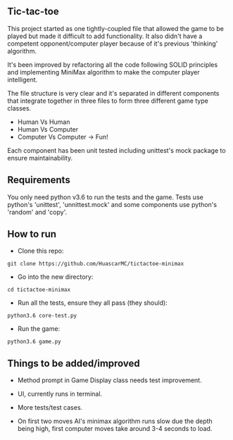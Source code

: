 ## Tic-tac-toe

This project started as one tightly-coupled file that allowed the game to be played but made it difficult to add functionality. It also didn't have a competent opponent/computer player because of it's previous 'thinking' algorithm.

It's been improved by refactoring all the code following SOLID principles and implementing MiniMax algorithm to make the computer player intelligent.

The file structure is very clear and it's separated in different components that integrate together in three files to form three different game type classes.

- Human Vs Human
- Human Vs Computer
- Computer Vs Computer -> Fun!

Each component has been unit tested including unittest's mock package to ensure maintainability.

## Requirements

You only need python v3.6 to run the tests and the game. Tests use python's 'unittest', 'unnittest.mock' and some components use python's 'random' and 'copy'.

## How to run

- Clone this repo:
```
git clone https://github.com/HuascarMC/tictactoe-minimax
```
- Go into the new directory:
```
cd tictactoe-minimax
```
- Run all the tests, ensure they all pass (they should):
```
python3.6 core-test.py
```
- Run the game:
```
python3.6 game.py
```

## Things to be added/improved

- Method prompt in Game Display class needs test improvement.

- UI, currently runs in terminal.

- More tests/test cases.

- On first two moves AI's minimax algorithm runs slow due the depth being high, first computer moves take around 3-4 seconds to load.
